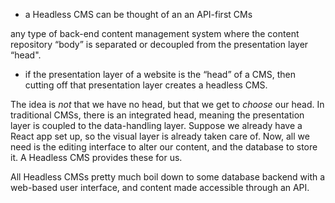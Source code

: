 
- a Headless CMS can be thought of an an API-first CMs

any type of back-end content management system where the content repository “body” is separated or decoupled from the presentation layer “head". 
- if the presentation layer of a website is the “head” of a CMS, then cutting off that presentation layer creates a headless CMS.

The idea is *not* that we have no head, but that we get to *choose* our head. In traditional CMSs, there is an integrated head, meaning the presentation layer is coupled to the data-handling layer. Suppose we already have a React app set up, so the visual layer is already taken care of. Now, all we need is the editing interface to alter our content, and the database to store it. A Headless CMS provides these for us.

All Headless CMSs pretty much boil down to some database backend with a web-based user interface, and content made accessible through an API.
